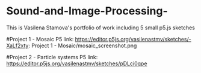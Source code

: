 # Sound-and-Image-Processing-
This is Vasilena Stamova's portfolio of work including 5 small p5.js sketches 

#Project 1 - Mosaic
P5 link: https://editor.p5js.org/vasilenastmv/sketches/-XaLf2xty:
Project 1 - Mosaic/mosaic_screenshot.png


#Project 2 - Particle systems
P5 link: https://editor.p5js.org/vasilenastmv/sketches/pDLci0qpe 
